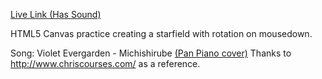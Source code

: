 [Live Link (Has Sound)](https://benjieng.github.io/html5starfield/)

HTML5 Canvas practice creating a starfield with rotation on mousedown.


Song: Violet Evergarden - Michishirube [(Pan Piano cover)](https://www.youtube.com/watch?v=H9f3iRtF18k)
Thanks to http://www.chriscourses.com/ as a reference.